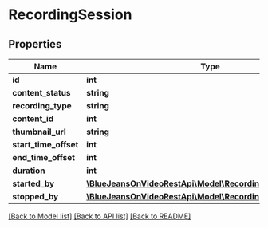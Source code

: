 # RecordingSession

## Properties
Name | Type | Description | Notes
------------ | ------------- | ------------- | -------------
**id** | **int** |  | [optional] 
**content_status** | **string** |  | [optional] 
**recording_type** | **string** |  | [optional] 
**content_id** | **int** |  | [optional] 
**thumbnail_url** | **string** |  | [optional] 
**start_time_offset** | **int** |  | [optional] 
**end_time_offset** | **int** |  | [optional] 
**duration** | **int** |  | [optional] 
**started_by** | [**\BlueJeansOnVideoRestApi\Model\RecordingSessionStartedBy**](RecordingSessionStartedBy.md) |  | [optional] 
**stopped_by** | [**\BlueJeansOnVideoRestApi\Model\RecordingSessionStartedBy**](RecordingSessionStartedBy.md) |  | [optional] 

[[Back to Model list]](../README.md#documentation-for-models) [[Back to API list]](../README.md#documentation-for-api-endpoints) [[Back to README]](../README.md)


